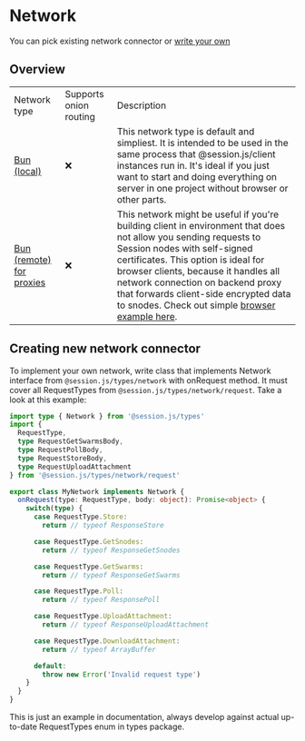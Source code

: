 # Network

You can pick existing network connector or [write your own](#creating-new-network-connector)

## Overview

<table>
<tr>
<td> Network type </td> <td> Supports onion routing </td> <td> Description </td>
</tr>
<tr>
<td><a href="./bun-local">Bun (local)</a></td>
<td>❌</td>
<td> This network type is default and simpliest. It is intended to be used in the same process that @session.js/client instances run in. It's ideal if you just want to start and doing everything on server in one project without browser or other parts. </td>
</tr>

<tr>
<td><a href="./bun-remote">Bun (remote) for proxies</a></td>
<td>❌</td>
<td> This network might be useful if you're building client in environment that does not allow you sending requests to Session nodes with self-signed certificates. This option is ideal for browser clients, because it handles all network connection on backend proxy that forwards client-side encrypted data to snodes. Check out simple <a href="https://github.com/sessionjs/examples">browser example here</a>. </td>
</tr>

</table>

## Creating new network connector

To implement your own network, write class that implements Network interface from `@session.js/types/network` with onRequest method. It must cover all RequestTypes from `@session.js/types/network/request`. Take a look at this example:

```ts
import type { Network } from '@session.js/types'
import { 
  RequestType, 
  type RequestGetSwarmsBody, 
  type RequestPollBody, 
  type RequestStoreBody, 
  type RequestUploadAttachment 
} from '@session.js/types/network/request'

export class MyNetwork implements Network {
  onRequest(type: RequestType, body: object): Promise<object> {
    switch(type) {
      case RequestType.Store:
        return // typeof ResponseStore

      case RequestType.GetSnodes:
        return // typeof ResponseGetSnodes

      case RequestType.GetSwarms:
        return // typeof ResponseGetSwarms

      case RequestType.Poll:
        return // typeof ResponsePoll

      case RequestType.UploadAttachment:
        return // typeof ResponseUploadAttachment

      case RequestType.DownloadAttachment:
        return // typeof ArrayBuffer

      default:
        throw new Error('Invalid request type')
    }
  }
}
```

This is just an example in documentation, always develop against actual up-to-date RequestTypes enum in types package.
